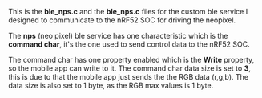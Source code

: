 This is the **ble_nps.c** and the **ble_nps.c** files for the custom ble service I designed to communicate to the nRF52 SOC for driving the neopixel.

The **nps** (neo pixel) ble service has one characteristic which is the **command char**, it's the one used to send control data to the nRF52 SOC. 

The command char has one property enabled which is the **Write** property, so the mobile app can write to it.
The command char data size is set to **3**, this is due to that the mobile app just sends the the RGB data (r,g,b). The data size is also set to 1 byte, as the RGB max values is 1 byte.
